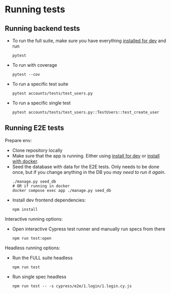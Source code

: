 # Running tests

## Running backend tests

- To run the full suite, make sure you have everything [installed for dev](./install_develop.md) and run
  ```shell
  pytest
  ```
- To run with coverage
  ```shell
  pytest --cov
  ```
- To run a specific test suite
  ```shell
  pytest accounts/tests/test_users.py
  ```
- To run a specific single test

  ```shell
  pytest accounts/tests/test_users.py::TestUsers::test_create_user
  ```

## Running E2E tests

Prepare env:

- Clone repository locally
- Make sure that the app is running. Either using [install for dev](./install_develop.md) or
  [install with docker](./install_docker.md).
- Seed the database with data for the E2E tests. Only needs to be done once, but if you change anything in the DB you
  _may need to run it again_.
  ```shell
  ./manage.py seed_db
  # OR if running in docker
  docker compose exec app ./manage.py seed_db
  ```
- Install dev frontend dependencies:
  ```shell
  npm install
  ```

Interactive running options:

- Open interactive Cypress test runner and manually run specs from there
  ```shell
  npm run test:open
  ```

Headless running options:

- Run the FULL suite headless
  ```shell
  npm run test
  ```
- Run single spec headless
  ```shell
  npm run test -- -s cypress/e2e/1.login/1.login.cy.js
  ```

